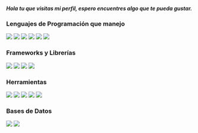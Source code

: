 <h5>Hola tu que visitas mi perfil, espero encuentres algo que te pueda gustar.</h5>

<h3>Lenguajes de Programación que manejo</h3>
<p>
  <img src="https://img.shields.io/badge/HTML5-80%25%20-orange" />
  <img src="https://img.shields.io/badge/CSS3-80%25%20-blue" />
  <img src="https://img.shields.io/badge/C%23-40%25%20-purple" />
  <img src="https://img.shields.io/badge/Java-40%25%20-red" />
  <img src="https://img.shields.io/badge/JavaScript-60%25%20-yellow" />
  <img src="https://img.shields.io/badge/PHP-40%25%20-darkblue" />
</p>

<h3>Frameworks y Librerías</h3>

<p>
  <img src="https://img.shields.io/badge/.NET-30%25%20-blue"/>
  <img src="https://img.shields.io/badge/Bootstrap-20%25%20-purple"/>
  <img src="https://img.shields.io/badge/Laravel-40%25%20-red"/>
  <img src="https://img.shields.io/badge/Tailwind%20css-70%25%20-skyblue"/>
</p>


<h3>Herramientas</h3>
<p>
  <img src="https://img.shields.io/badge/Visual%20Studio%20Code-80%25%20-darkblue" />
  <img src="https://img.shields.io/badge/Visual%20Studio-50%25%20-blue" />
  <img src="https://img.shields.io/badge/IntelliJ%20IDEA-20%25%20-purple"/>
  <img src="https://img.shields.io/badge/PHPStorm%20-20%25%20-purple"/>
  <img src="https://img.shields.io/badge/Sublime%20Text%203-50%25%20-orange" />
</p>


<h3>Bases de Datos</h3>
<p>
  <img src="https://img.shields.io/badge/MSSQL%20Server-%20-red"/>
  <img src="https://img.shields.io/badge/MySQL%20Server-%50-yellow"/>
</p>
